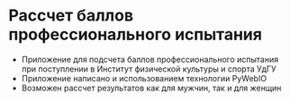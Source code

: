 # Рассчет баллов профессионального испытания

-   Приложение для подсчета баллов профессионального испытания при поступлении в Институт физической культуры и спорта УдГУ
-   Приложение написано и использованием технологии PyWebIO
-   Возможен рассчет результатов как для мужчин, так и для женщин
